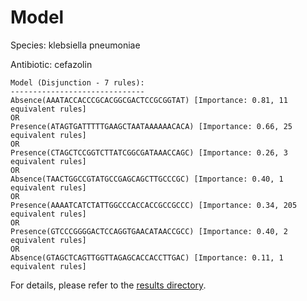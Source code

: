 
# Model

Species: klebsiella pneumoniae

Antibiotic: cefazolin

```
Model (Disjunction - 7 rules):
------------------------------
Absence(AAATACCACCCGCACGGCGACTCCGCGGTAT) [Importance: 0.81, 11 equivalent rules]
OR
Presence(ATAGTGATTTTTGAAGCTAATAAAAAACACA) [Importance: 0.66, 25 equivalent rules]
OR
Presence(CTAGCTCCGGTCTTATCGGCGATAAACCAGC) [Importance: 0.26, 3 equivalent rules]
OR
Absence(TAACTGGCCGTATGCCGAGCAGCTTGCCCGC) [Importance: 0.40, 1 equivalent rules]
OR
Presence(AAAATCATCTATTGGCCCACCACCGCCGCCC) [Importance: 0.34, 205 equivalent rules]
OR
Presence(GTCCCGGGGACTCCAGGTGAACATAACCGCC) [Importance: 0.40, 2 equivalent rules]
OR
Absence(GTAGCTCAGTTGGTTAGAGCACCACCTTGAC) [Importance: 0.11, 1 equivalent rules]

```

For details, please refer to the [results directory](../../../../../results/scm_b/klebsiella+pneumoniae/cefazolin/repeat_5/).

